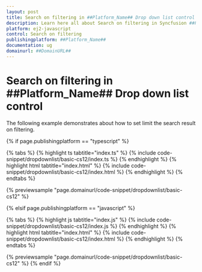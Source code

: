 ```yaml
---
layout: post
title: Search on filtering in ##Platform_Name## Drop down list control | Syncfusion
description: Learn here all about Search on filtering in Syncfusion ##Platform_Name## Drop down list control of Syncfusion Essential JS 2 and more.
platform: ej2-javascript
control: Search on filtering 
publishingplatform: ##Platform_Name##
documentation: ug
domainurl: ##DomainURL##
---
```


# Search on filtering in ##Platform_Name## Drop down list control

The following example demonstrates about how to set limit the search result on filtering.

{% if page.publishingplatform == "typescript" %}

 {% tabs %}
{% highlight ts tabtitle="index.ts" %}
{% include code-snippet/dropdownlist/basic-cs12/index.ts %}
{% endhighlight %}
{% highlight html tabtitle="index.html" %}
{% include code-snippet/dropdownlist/basic-cs12/index.html %}
{% endhighlight %}
{% endtabs %}
        
{% previewsample "page.domainurl/code-snippet/dropdownlist/basic-cs12" %}

{% elsif page.publishingplatform == "javascript" %}

{% tabs %}
{% highlight js tabtitle="index.js" %}
{% include code-snippet/dropdownlist/basic-cs12/index.js %}
{% endhighlight %}
{% highlight html tabtitle="index.html" %}
{% include code-snippet/dropdownlist/basic-cs12/index.html %}
{% endhighlight %}
{% endtabs %}

{% previewsample "page.domainurl/code-snippet/dropdownlist/basic-cs12" %}
{% endif %}